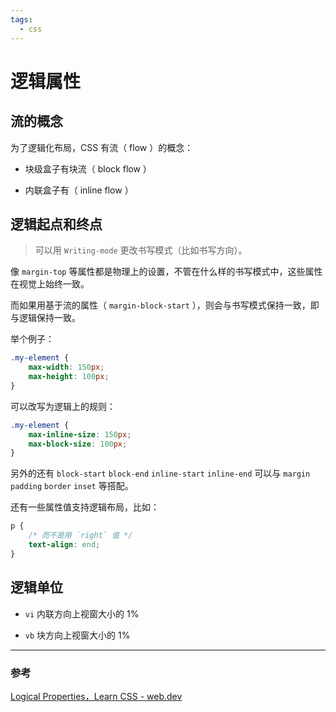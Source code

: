 ```yaml
---
tags:
  - css
---
```


# 逻辑属性

## 流的概念

为了逻辑化布局，CSS 有流（ flow ）的概念：

* 块级盒子有块流（ block flow ）

* 内联盒子有（ inline flow ）

## 逻辑起点和终点

> 可以​​用 `Writing-mode` 更改书写模式（比如书写方向）。

像 `margin-top` 等属性都是物理上的设置，不管在什么样的书写模式中，这些属性在视觉上始终一致。

而如果用基于流的属性（ `margin-block-start` ），则会与书写模式保持一致，即与逻辑保持一致。

举个例子：

```css
.my-element {
    max-width: 150px;
    max-height: 100px;
}
```

可以改写为逻辑上的规则：

```css
.my-element {
    max-inline-size: 150px;
    max-block-size: 100px;
}
```

另外的还有 `block-start` `block-end` `inline-start` `inline-end` 可以与 `margin` `padding` `border` `inset` 等搭配。

还有一些属性值支持逻辑布局，比如：
```css
p {
    /* 而不是用 `right` 值 */
    text-align: end;
}
```

## 逻辑单位

* `vi` 内联方向上视窗大小的 1%

* `vb` 块方向上视窗大小的 1%

---

### 参考

[Logical Properties，Learn CSS - web.dev](https://web.dev/learn/css/logical-properties/)